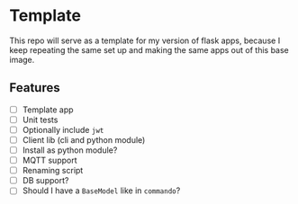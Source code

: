 # Template

This repo will serve as a template for my version of flask apps, 
because I keep repeating the same set up and making the 
same apps out of this base image.

## Features

- [ ] Template app
- [ ] Unit tests
- [ ] Optionally include `jwt`
- [ ] Client lib (cli and python module)
- [ ] Install as python module?
- [ ] MQTT support
- [ ] Renaming script
- [ ] DB support?
- [ ] Should I have a `BaseModel` like in `commando`?
